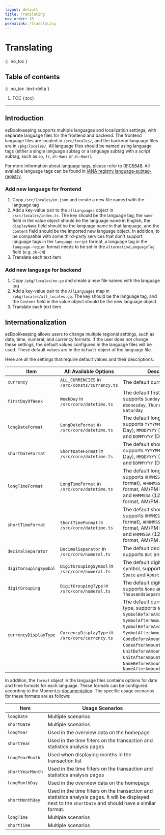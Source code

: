 ```yaml
---
layout: default
title: Translating
nav_order: 10
permalink: /translating
---
```


# Translating
{: .no_toc }

## Table of contents
{: .no_toc .text-delta }

1. TOC
{:toc}

---

## Introduction

ezBookkeeping supports multiple languages and localization settings, with separate language files for the frontend and backend. The frontend language files are located in `/src/locales/`, and the backend language files are in `/pkg/locales/`. All language files should be named using language tags (either a single language subtag or a language subtag with a script subtag, such as `en`, `fr`, `zh-Hans` or `zh-Hant`).

For more information about language tags, please refer to [RFC5646](https://www.rfc-editor.org/rfc/rfc5646.html). All available language tags can be found in [IANA registry language-subtag-registry](https://www.iana.org/assignments/language-subtag-registry/language-subtag-registry).

### Add new language for frontend

1. Copy `/src/locales/en.json` and create a new file named with the language tag
2. Add a key-value pair to the `allLanguages` object in `/src/locales/index.ts`. The key should be the language tag, the `name` field in the value object should be the language name in English, the `displayName` field should be the language name in that language, and the `content` field should be the imported new language object. In addition, to be compatible with some third-party services that don't support language tags in the `language-script` format, a language tag in the `language-region` format needs to be set in the `alternativeLanguageTag` field (e.g. `zh-CN`)
3. Translate each text item

### Add new language for backend

1. Copy `/pkg/locales/en.go` and create a new file named with the language tag
2. Add a key-value pair to the `AllLanguages` map in `/pkg/locales/all_locales.go`. The key should be the language tag, and the `Content` field in the value object should be the new language object
3. Translate each text item

## Internationalization

ezBookkeeping allows users to change multiple regional settings, such as date, time, numeral, and currency formats. If the user does not change these settings, the default values configured in the language files will be used. These default values are in the `default` object of the language file.

Here are all the settings that require default values and their descriptions:

| Item | All Available Options | Description |
| --- | --- | --- |
| `currency` | `ALL_CURRENCIES` in `/src/consts/currency.ts` | The default currency |
| `firstDayOfWeek` | `WeekDay` in `/src/core/datetime.ts` | The default first day of the week, supports `Sunday`, `Monday`, `Tuesday`, `Wednesday`, `Thursday`, `Friday`, `Saturday` |
| `longDateFormat` | `LongDateFormat` in `/src/core/datetime.ts` | The default long date format, supports `YYYYMMDD` (Year Month Day), `MMDDYYYY` (Month Day Year) and `DDMMYYYY` (Day Month Year) |
| `shortDateFormat` | `ShortDateFormat` in `/src/core/datetime.ts` | The default short date format, supports `YYYYMMDD` (Year Month Day), `MMDDYYYY` (Month Day Year) and `DDMMYYYY` (Day Month Year) |
| `longTimeFormat` | `LongTimeFormat` in `/src/core/datetime.ts` | The default long time format, supports `HHMMSS` (24-hour time format), `AHHMMSS` (12-hour time format, AM/PM before the time) and `HHMMSSA` (12-hour time format, AM/PM after the time) |
| `shortTimeFormat` | `ShortTimeFormat` in `/src/core/datetime.ts` | The default short time format, supports `HHMMSS` (24-hour time format), `AHHMMSS` (12-hour time format, AM/PM before the time) and `HHMMSSA` (12-hour time format, AM/PM after the time) |
| `decimalSeparator` | `DecimalSeparator` in `/src/core/numeral.ts` | The default decimal separator, supports `Dot` and `Comma` |
| `digitGroupingSymbol` | `DigitGroupingSymbol` in `/src/core/numeral.ts` | The default digit grouping symbol, supports `Dot`, `Comma`, `Space` and `Apostrophe` |
| `digitGrouping` | `DigitGroupingType` in `/src/core/numeral.ts` | The default digit grouping type, supports `None` and `ThousandsSeparator` |
| `currencyDisplayType` | `CurrencyDisplayType` in `/src/core/currency.ts` | The default currency display type, supports `None`, `SymbolBeforeAmount`, `SymbolAfterAmount`, `SymbolBeforeAmountWithoutSpace`, `SymbolAfterAmountWithoutSpace`, `CodeBeforeAmount`, `CodeAfterAmount`, `UnitBeforeAmount`, `UnitAfterAmount`, `NameBeforeAmount` and `NameAfterAmount` |

In addition, the `format` object in the language files contains options for date and time formats for each language. These formats can be configured according to the Moment.js [documentation](https://momentjs.com/docs/#/displaying/). The specific usage scenarios for these formats are as follows:

| Item | Usage Scenarios |
| --- | --- |
| `longDate` | Multiple scenarios |
| `shortDate` | Multiple scenarios |
| `longYear` | Used in the overview data on the homepage |
| `shortYear` | Used in the time filters on the transaction and statistics analysis pages |
| `longYearMonth` | Used when displaying months in the transaction list |
| `shortYearMonth` | Used in the time filters on the transaction and statistics analysis pages |
| `longMonthDay` | Used in the overview data on the homepage |
| `shortMonthDay` | Used in the time filters on the transaction and statistics analysis pages. It will be displayed next to the `shortDate` and should have a similar format. |
| `longTime` | Multiple scenarios |
| `shortTime` | Multiple scenarios |
